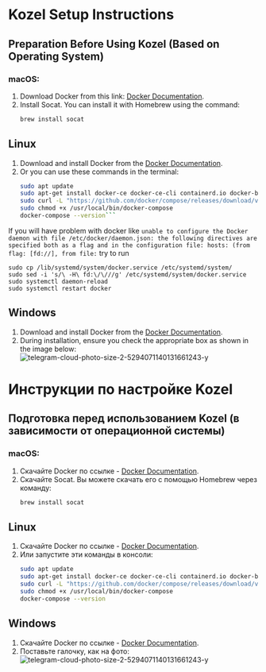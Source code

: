 # Kozel Setup Instructions

## Preparation Before Using Kozel (Based on Operating System)

### macOS:
1. Download Docker from this link: [Docker Documentation](https://docs.docker.com/desktop/setup/install/mac-install/).
2. Install Socat. You can install it with Homebrew using the command:
   ```bash
   brew install socat

## Linux

1. Download and install Docker from the [Docker Documentation](https://docs.docker.com/desktop/setup/install/linux/).
2. Or you can use these commands in the terminal:
   ```bash
   sudo apt update
   sudo apt-get install docker-ce docker-ce-cli containerd.io docker-buildx-plugin docker-compose-plugin
   sudo curl -L "https://github.com/docker/compose/releases/download/v2.29.4/docker-compose-$(uname -s)-$(uname -m)" -o /usr/local/bin/docker-compose
   sudo chmod +x /usr/local/bin/docker-compose
   docker-compose --version```

If you will have problem with docker like `unable to configure the Docker daemon with file /etc/docker/daemon.json: the following directives are specified both as a flag and in the configuration file: hosts: (from flag: [fd://], from file:`
try to run
```
sudo cp /lib/systemd/system/docker.service /etc/systemd/system/
sudo sed -i 's/\ -H\ fd:\/\///g' /etc/systemd/system/docker.service
sudo systemctl daemon-reload
sudo systemctl restart docker
```






## Windows

1. Download and install Docker from the [Docker Documentation](https://docs.docker.com/desktop/setup/install/windows-install/).
2. During installation, ensure you check the appropriate box as shown in the image below:
![telegram-cloud-photo-size-2-5294071140131661243-y](https://github.com/user-attachments/assets/1a37bfc6-3027-4dfb-944b-aa1be863ca4a)

# Инструкции по настройке Kozel

## Подготовка перед использованием Kozel (в зависимости от операционной системы)

### macOS:
1. Скачайте Docker по ссылке - [Docker Documentation](https://docs.docker.com/desktop/setup/install/mac-install/).
2. Скачайте Socat. Вы можете скачать его с помощью Homebrew через команду:
   ```bash
   brew install socat

## Linux

1. Скачайте Docker по ссылке - [Docker Documentation](https://docs.docker.com/desktop/setup/install/linux/).
2. Или запустите эти команды в консоли:
   ```bash
   sudo apt update
   sudo apt-get install docker-ce docker-ce-cli containerd.io docker-buildx-plugin docker-compose-plugin
   sudo curl -L "https://github.com/docker/compose/releases/download/v2.29.4/docker-compose-$(uname -s)-$(uname -m)" -o /usr/local/bin/docker-compose
   sudo chmod +x /usr/local/bin/docker-compose
   docker-compose --version

## Windows

1. Скачайте Docker по ссылке - [Docker Documentation](https://docs.docker.com/desktop/setup/install/windows-install/).
2. Поставьте галочку, как на фото:
![telegram-cloud-photo-size-2-5294071140131661243-y](https://github.com/user-attachments/assets/1a37bfc6-3027-4dfb-944b-aa1be863ca4a)


